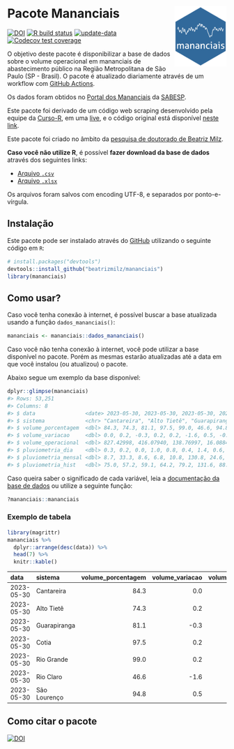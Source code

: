 
<!-- README.md is generated from README.Rmd. Please edit that file -->

# Pacote Mananciais <img src="man/figures/hexlogo.png" align="right" width = "120px"/>

<!-- badges: start -->

[![DOI](https://zenodo.org/badge/DOI/10.5281/zenodo.4733056.svg)](https://doi.org/10.5281/zenodo.4733056)
[![R build
status](https://github.com/beatrizmilz/mananciais/workflows/R-CMD-check/badge.svg)](https://github.com/beatrizmilz/mananciais/actions)
[![update-data](https://github.com/beatrizmilz/mananciais/actions/workflows/2-update_data.yaml/badge.svg)](https://github.com/beatrizmilz/mananciais/actions/workflows/2-update_data.yaml)
[![Codecov test
coverage](https://codecov.io/gh/beatrizmilz/mananciais/branch/master/graph/badge.svg)](https://codecov.io/gh/beatrizmilz/mananciais?branch=master)
<!-- badges: end -->

O objetivo deste pacote é disponibilizar a base de dados sobre o volume
operacional em mananciais de abastecimento público na Região
Metropolitana de São Paulo (SP - Brasil). O pacote é atualizado
diariamente através de um workflow com [GitHub
Actions](https://github.com/beatrizmilz/mananciais/actions).

Os dados foram obtidos no [Portal dos
Mananciais](http://mananciais.sabesp.com.br/Situacao) da
[SABESP](http://site.sabesp.com.br/site/Default.aspx).

Este pacote foi derivado de um código web scraping desenvolvido pela
equipe da [Curso-R](https://www.curso-r.com/), em uma
[live](https://youtu.be/jvZIxrMmOcQ), e o código original está
disponível [neste
link](https://github.com/curso-r/lives/blob/master/drafts/20200730_scraper_sabesp.R).

Este pacote foi criado no âmbito da [pesquisa de doutorado de Beatriz
Milz](https://beatrizmilz.github.io/tese/).

**Caso você não utilize R**, é possível **fazer download da base de
dados** através dos seguintes links:

- [Arquivo
  `.csv`](https://github.com/beatrizmilz/mananciais/raw/master/inst/extdata/mananciais.csv)
- [Arquivo
  `.xlsx`](https://github.com/beatrizmilz/mananciais/blob/master/inst/extdata/mananciais.xlsx?raw=true)

Os arquivos foram salvos com encoding UTF-8, e separados por
ponto-e-vírgula.

## Instalação

Este pacote pode ser instalado através do [GitHub](https://github.com/)
utilizando o seguinte código em `R`:

``` r
# install.packages("devtools")
devtools::install_github("beatrizmilz/mananciais")
library(mananciais)
```

## Como usar?

Caso você tenha conexão à internet, é possível buscar a base atualizada
usando a função `dados_mananciais()`:

``` r
mananciais <- mananciais::dados_mananciais() 
```

Caso você não tenha conexão à internet, você pode utilizar a base
disponível no pacote. Porém as mesmas estarão atualizadas até a data em
que você instalou (ou atualizou) o pacote.

Abaixo segue um exemplo da base disponível:

``` r
dplyr::glimpse(mananciais)
#> Rows: 53,251
#> Columns: 8
#> $ data                <date> 2023-05-30, 2023-05-30, 2023-05-30, 2023-05-30, 2…
#> $ sistema             <chr> "Cantareira", "Alto Tietê", "Guarapiranga", "Cotia…
#> $ volume_porcentagem  <dbl> 84.3, 74.3, 81.1, 97.5, 99.0, 46.6, 94.8, 84.3, 74…
#> $ volume_variacao     <dbl> 0.0, 0.2, -0.3, 0.2, 0.2, -1.6, 0.5, -0.1, 0.0, -0…
#> $ volume_operacional  <dbl> 827.42998, 416.07940, 138.76997, 16.08840, 111.041…
#> $ pluviometria_dia    <dbl> 0.3, 0.2, 0.0, 1.0, 0.8, 0.4, 1.4, 0.6, 5.0, 4.0, …
#> $ pluviometria_mensal <dbl> 8.7, 33.3, 8.6, 6.8, 10.8, 130.8, 24.6, 8.4, 33.1,…
#> $ pluviometria_hist   <dbl> 75.0, 57.2, 59.1, 64.2, 79.2, 131.6, 88.6, 75.0, 5…
```

Caso queira saber o significado de cada variável, leia a [documentação
da base de
dados](https://beatrizmilz.github.io/mananciais/reference/mananciais.html)
ou utilize a seguinte função:

``` r
?mananciais::mananciais
```

### Exemplo de tabela

``` r
library(magrittr)
mananciais %>% 
  dplyr::arrange(desc(data)) %>% 
  head(7) %>%
  knitr::kable()
```

| data       | sistema      | volume_porcentagem | volume_variacao | volume_operacional | pluviometria_dia | pluviometria_mensal | pluviometria_hist |
|:-----------|:-------------|-------------------:|----------------:|-------------------:|-----------------:|--------------------:|------------------:|
| 2023-05-30 | Cantareira   |               84.3 |             0.0 |          827.42998 |              0.3 |                 8.7 |              75.0 |
| 2023-05-30 | Alto Tietê   |               74.3 |             0.2 |          416.07940 |              0.2 |                33.3 |              57.2 |
| 2023-05-30 | Guarapiranga |               81.1 |            -0.3 |          138.76997 |              0.0 |                 8.6 |              59.1 |
| 2023-05-30 | Cotia        |               97.5 |             0.2 |           16.08840 |              1.0 |                 6.8 |              64.2 |
| 2023-05-30 | Rio Grande   |               99.0 |             0.2 |          111.04113 |              0.8 |                10.8 |              79.2 |
| 2023-05-30 | Rio Claro    |               46.6 |            -1.6 |            6.36665 |              0.4 |               130.8 |             131.6 |
| 2023-05-30 | São Lourenço |               94.8 |             0.5 |           84.23296 |              1.4 |                24.6 |              88.6 |

## Como citar o pacote

[![DOI](https://zenodo.org/badge/DOI/10.5281/zenodo.4733056.svg)](https://doi.org/10.5281/zenodo.4733056)
